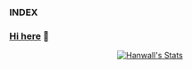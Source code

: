 ### INDEX

### <a href="https://hanwall.github.io/" target="_blank">Hi here</a> 👋


<p align="center">
  <a href="https://github.com/hanwall" class="rich-diff-level-one">
    <img src="https://github-readme-stats.vercel.app/api?username=hanwall&title_color=333&text_color=777" alt="Hanwall's Stats" >
  </a>
</p>
